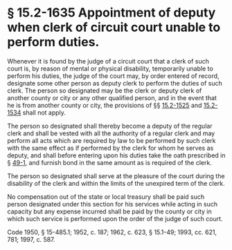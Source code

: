 # § 15.2-1635 Appointment of deputy when clerk of circuit court unable to perform duties.

<p>Whenever it is found by the judge of a circuit court that a clerk of such court is, by reason of mental or physical disability, temporarily unable to perform his duties, the judge of the court may, by order entered of record, designate some other person as deputy clerk to perform the duties of such clerk. The person so designated may be the clerk or deputy clerk of another county or city or any other qualified person, and in the event that he is from another county or city, the provisions of §§ <a href='http://law.lis.virginia.gov/vacode/15.2-1525/'>15.2-1525</a> and <a href='http://law.lis.virginia.gov/vacode/15.2-1534/'>15.2-1534</a> shall not apply.</p><p>The person so designated shall thereby become a deputy of the regular clerk and shall be vested with all the authority of a regular clerk and may perform all acts which are required by law to be performed by such clerk with the same effect as if performed by the clerk for whom he serves as deputy, and shall before entering upon his duties take the oath prescribed in § <a href='http://law.lis.virginia.gov/vacode/49-1/'>49-1</a>, and furnish bond in the same amount as is required of the clerk.</p><p>The person so designated shall serve at the pleasure of the court during the disability of the clerk and within the limits of the unexpired term of the clerk.</p><p>No compensation out of the state or local treasury shall be paid such person designated under this section for his services while acting in such capacity but any expense incurred shall be paid by the county or city in which such service is performed upon the order of the judge of such court.</p><p>Code 1950, § 15-485.1; 1952, c. 187; 1962, c. 623, § 15.1-49; 1993, cc. 621, 781; 1997, c. 587.</p>